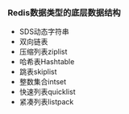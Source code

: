 ### Redis数据类型的底层数据结构

- SDS动态字符串
- 双向链表
- 压缩列表ziplist
- 哈希表Hashtable
- 跳表skiplist
- 整数集合intset
- 快速列表quicklist
- 紧凑列表listpack





